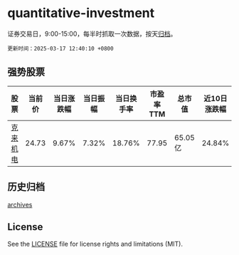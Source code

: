 # quantitative-investment

证券交易日，9:00-15:00，每半时抓取一次数据，按天[归档](archives)。

`更新时间：2025-03-17 12:40:10 +0800`

## 强势股票

|股票|当前价|当日涨跌幅|当日振幅|当日换手率|市盈率TTM|总市值|近10日涨跌幅|
|----|----|----|----|----|----|----|----|
|[克来机电](https://xueqiu.com/S/SH603960)|24.73|9.67%|7.32%|18.76%|77.95|65.05亿|24.84%|

## 历史归档

[archives](archives)

## License

See the [LICENSE](LICENSE) file for license rights and limitations (MIT).